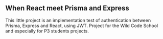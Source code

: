 ## When React meet Prisma and Express

This little project is an implementation test of authentication between Prisma, Express and React, using JWT.
Project for the Wild Code School and especially for P3 students projects.
